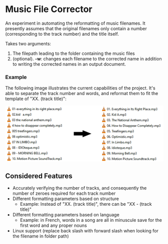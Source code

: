 # Music File Corrector

An experiment in automating the reformatting of music filenames.
It presently assumes that the original filenames only contain a number
(corresponding to the track number) and the title itself.

Takes two arguments:

1. The filepath leading to the folder containing the music files
2. (optional). **-w**: changes each filename to the corrected name
in addition to writing the corrected names in an output document.

### Example

The following image illustrates the current capabilities of the project.
It's able to separate the track number and words, and reformat them to fit 
the template of "XX. (track title)":

![An illustration of the code reformatting inconsistent filenames for music files.](example.png)


## Considered Features

- Accurately verifying the number of tracks, and consequently the number of zeroes required for each track number
- Different formatting parameters based on structure
  - Example: Instead of "XX. (track title)", there can be "XX - (track title)"
- Different formatting parameters based on language
  - Example: in French, words in a song are all in minuscule save for the first word and any proper nouns
- Linux support (replace back slash with forward slash when looking for the filename in folder path)
